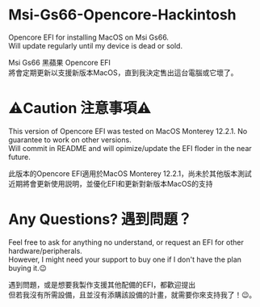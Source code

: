 # Msi-Gs66-Opencore-Hackintosh  
Opencore EFI for installing MacOS on Msi Gs66.  
Will update regularly until my device is dead or sold.  

Msi Gs66 黑蘋果 Opencore EFI  
將會定期更新以支援新版本MacOS，直到我決定售出這台電腦或它壞了。
  
# ⚠️Caution 注意事項⚠️  
This version of Opencore EFI was tested on MacOS Monterey 12.2.1. No guarantee to work on other versions.  
Will commit in README and will opimize/update the EFI floder in the near future.  
  
此版本的Opencore EFI適用於MacOS Monterey 12.2.1，尚未於其他版本測試  
近期將會更新使用説明，並優化EFI和更新對新版本MacOS的支持  

# Any Questions? 遇到問題？
Feel free to ask for anything no understand, or request an EFI for other hardware/peripherals.  
However, I might need your support to buy one if I don't have the plan buying it.😉  
  
遇到問題，或是想要我製作支援其他配備的EFI，都歡迎提出  
但若我沒有所需設備，且並沒有添購該設備的計畫，就需要你來支持我了！😉。
